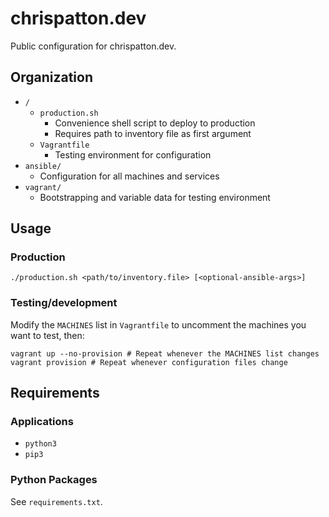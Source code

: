 # chrispatton.dev

Public configuration for chrispatton.dev.

## Organization

* `/`
  * `production.sh`
    * Convenience shell script to deploy to production
    * Requires path to inventory file as first argument
  * `Vagrantfile`
    * Testing environment for configuration
* `ansible/`
  * Configuration for all machines and services
* `vagrant/`
  * Bootstrapping and variable data for testing environment

## Usage

### Production

```
./production.sh <path/to/inventory.file> [<optional-ansible-args>]
```

### Testing/development

Modify the `MACHINES` list in `Vagrantfile` to uncomment the machines you want
to test, then:

```
vagrant up --no-provision # Repeat whenever the MACHINES list changes
vagrant provision # Repeat whenever configuration files change
```

## Requirements

### Applications

* `python3`
* `pip3`

### Python Packages

See `requirements.txt`.
